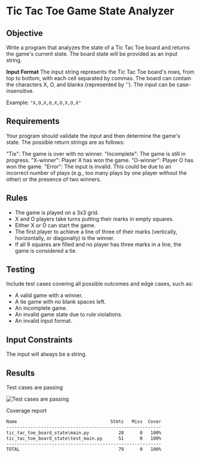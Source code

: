 # Tic Tac Toe Game State Analyzer
## Objective
Write a program that analyzes the state of a Tic Tac Toe board and returns the game's current state. The board state will be provided as an input string.

**Input Format**
The input string represents the Tic Tac Toe board's rows, from top to bottom, with each cell separated by commas. The board can contain the characters X, O, and blanks (represented by ''). The input can be case-insensitive.

Example: `"X,O,X,O,X,O,X,O,X"`

## Requirements
Your program should validate the input and then determine the game's state. The possible return strings are as follows:

"Tie": The game is over with no winner.
"Incomplete": The game is still in progress.
"X-winner": Player X has won the game.
"O-winner": Player O has won the game.
"Error": The input is invalid. This could be due to an incorrect number of plays (e.g., too many plays by one player without the other) or the presence of two winners.

## Rules
- The game is played on a 3x3 grid.
- X and O players take turns putting their marks in empty squares.
- Either X or O can start the game.
- The first player to achieve a line of three of their marks (vertically, horizontally, or diagonally) is the winner.
- If all 9 squares are filled and no player has three marks in a line, the game is considered a tie.

## Testing
Include test cases covering all possible outcomes and edge cases, such as:

- A valid game with a winner.
- A tie game with no blank spaces left.
- An incomplete game.
- An invalid game state due to rule violations.
- An invalid input format.

## Input Constraints
The input will always be a string.

## Results

Test cases are passing

![Test cases are passing](https://i.imgur.com/5iFihGG.png)

Coverage report

```bash
Name                                   Stmts   Miss  Cover
----------------------------------------------------------
tic_tac_toe_board_state\main.py           28      0   100%
tic_tac_toe_board_state\test_main.py      51      0   100%
----------------------------------------------------------
TOTAL                                     79      0   100%
```